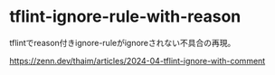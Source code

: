 # tflint-ignore-rule-with-reason

tflintでreason付きignore-ruleがignoreされない不具合の再現。

https://zenn.dev/thaim/articles/2024-04-tflint-ignore-with-comment
